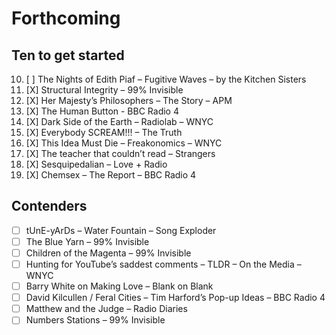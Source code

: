 
# Forthcoming

## Ten to get started

10. [ ] The Nights of Edith Piaf – Fugitive Waves – by the Kitchen Sisters
1. [X] Structural Integrity – 99% Invisible
2. [X] Her Majesty’s Philosophers – The Story – APM
3. [X] The Human Button - BBC Radio 4
4. [X] Dark Side of the Earth – Radiolab – WNYC
5. [X] Everybody SCREAM!!! – The Truth
6. [X] This Idea Must Die – Freakonomics – WNYC
7. [X] The teacher that couldn’t read – Strangers
8. [X] Sesquipedalian – Love + Radio
9. [X] Chemsex – The Report – BBC Radio 4

## Contenders

- [ ] tUnE-yArDs – Water Fountain – Song Exploder
- [ ] The Blue Yarn – 99% Invisible
- [ ] Children of the Magenta – 99% Invisible
- [ ] Hunting for YouTube’s saddest comments – TLDR – On the Media – WNYC
- [ ] Barry White on Making Love – Blank on Blank
- [ ] David Kilcullen / Feral Cities – Tim Harford’s Pop-up Ideas – BBC Radio 4
- [ ] Matthew and the Judge – Radio Diaries
- [ ] Numbers Stations – 99% Invisible
